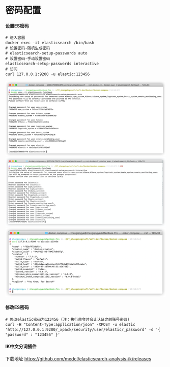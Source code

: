 # 密码配置

#### 设置ES密码

```shell
# 进入容器
docker exec -it elasticsearch /bin/bash
# 设置密码-随机生成密码
# elasticsearch-setup-passwords auto
# 设置密码-手动设置密码
elasticsearch-setup-passwords interactive
# 访问
curl 127.0.0.1:9200 -u elastic:123456
```

![elasticsearch_set_auto_password.png](images/elasticsearch_set_auto_password.png)
![elasticsearch_set_password.png](images/elasticsearch_set_password.png)
![elasticsearch_curl.png](images/elasticsearch_curl.png)

#### 修改ES密码

```shell
# 修改elastic密码为123456 (注：执行命令时会让认证之前账号密码)
curl -H "Content-Type:application/json" -XPOST -u elastic 'http://127.0.0.1:9200/_xpack/security/user/elastic/_password' -d '{ "password" : "123456" }'
```

#### IK中文分词插件

下载地址 https://github.com/medcl/elasticsearch-analysis-ik/releases

